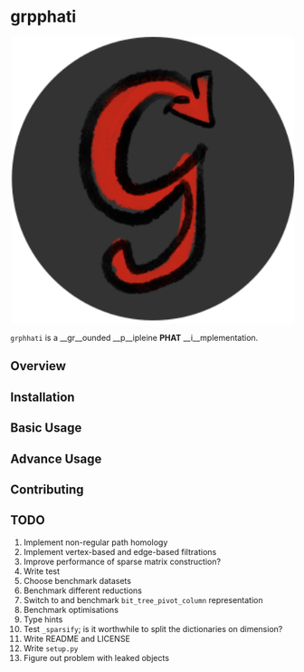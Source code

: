 # grpphati

<div align="center">

<img src="https://raw.githubusercontent.com/tomchaplin/grpphati/main/docs/assets/logo.png" alt="Grpphati logo" width="500" role="img">

</div>

`grphhati` is a __gr__ounded __p__ipleine __PHAT__ __i__mplementation.

## Overview

## Installation

## Basic Usage

## Advance Usage

## Contributing

## TODO

1. Implement non-regular path homology
2. Implement vertex-based and edge-based filtrations
3. Improve performance of sparse matrix construction?
4. Write test
5. Choose benchmark datasets
6. Benchmark different reductions
7. Switch to and benchmark `bit_tree_pivot_column` representation
8. Benchmark optimisations
9. Type hints
10. Test `_sparsify`; is it worthwhile to split the dictionaries on dimension?
11. Write README and LICENSE
12. Write `setup.py`
13. Figure out problem with leaked objects
